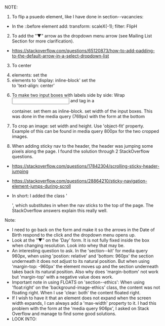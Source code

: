 NOTE:

1. To flip a psuedo element, like I have done in section--vacancies:

- In the ::before element add:
  transform: scaleX(-1);
  filter: FlipH

2. To add the "▼" arrow as the dropdown menu arrow (see Mailing List Section for more clarification).

- https://stackoverflow.com/questions/65120873/how-to-add-padding-to-the-default-arrow-in-a-select-dropdown-list

3. To center <li> elements:
   set the <li> elements to 'display: inline-block'
   set the <nav> to 'text-align: center'

4. To make two input boxes with labels side by side:
   Wrap <input> and <label> tag in a <div> container.
   set them as inline-block.
   set width of the input boxes.
   This was done in the media query (769px) with the form at the bottom

5. To crop an image:
   set width and height. Use 'object-fit' property.
   Example of this can be found in media query 800px for the two cropped images.

6. When adding sticky nav to the header, the header was jumping some pixels along the page. I found the solution through 2 StackOverflow questions.

- https://stackoverflow.com/questions/17842304/scrolling-sticky-header-jumping
- https://stackoverflow.com/questions/28864210/sticky-navigation-element-jumps-during-scroll

- In short: I added the class '<div id="header_placeholder"></div>', which substitutes in when the nav sticks to the top of the page. The StackOverflow answers explain this really well.

Note:

- I need to go back on the form and make it so the arrows in the Date of Birth respond to the click and the
  dropdown menu opens up.
- Look at the "▼" on the 'Day' form. It is not fully fixed inside the box when changing resolution. Look into
  whey that may be.
- An interesting question to ask. In the 'section--kit' for media query 960px, when using 'postion: relative' and 'bottom: 960px' the section underneath it does not adjust to its natural position. But when using 'margin-top: -960px' the element moves up and the section underneath takes back its natural position.
  Also why does 'margin-bottom' not work but 'margin-top' with a negative value does work.
- Important note in using FLOATS on 'section--ethics': When using 'float:right' on the 'background-image-ethics' class, the content was not floating right. When I use 'clear: both' the content floated right.
- If I wish to have it that an element does not expand when the screen width expands, I can always add a 'max-width' property to it. I had this problem with the form at the 'media query 906px', I asked on Stack Overflow and manage to find some good solutions.
- LOOK INTO:
